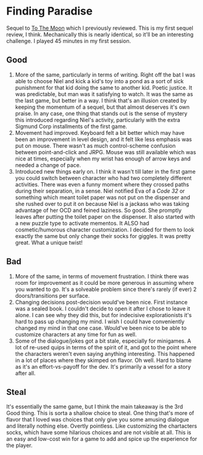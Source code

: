 # Finding Paradise

Sequel to [To The Moon](04-to-the-moon.md) which I previously reviewed. This is my first sequel review, I think. Mechanically this is nearly identical, so it'll be an interesting challenge. I played 45 minutes in my first session.

## Good
1. More of the same, particularly in terms of writing. Right off the bat I was able to choose Niel and kick a kid's toy into a pond as a sort of sick punishment for that kid doing the same to another kid. Poetic justice. It was predictable, but man was it satisfying to watch. It was the same as the last game, but better in a way. I think that's an illusion created by keeping the momentum of a sequel, but that almost deserves it's own praise. In any case, one thing that stands out is the sense of mystery this introduced regarding Niel's activity, particularly with the extra Sigmund Corp installments of the first game.
2. Movement had improved. Keyboard felt a bit better which may have been an improvement in level design, and it felt like less emphasis was put on mouse. There wasn't as much control-scheme confusion between point-and-click and JRPG. Mouse was still available which was nice at times, especially when my wrist has enough of arrow keys and needed a change of pace.
3. Introduced new things early on. I think it wasn't till later in the first game you could switch between character who had two completely different activities. There was even a funny moment where they crossed paths during their separation, in a sense. Niel notified Eva of a *Code 32* or something which meant toilet paper was not put on the dispenser and she rushed over to put it on because Niel is a jackass who was taking advantage of her OCD and feined laziness. So good. She promptly leaves after putting the toilet paper on the dispenser. It also started with a new puzzle type to activate mementos. It ALSO had cosmetic/humorous character customization. I decided for them to look exactly the same but only change their socks for giggles. It was pretty great. What a unique twist!

## Bad
1. More of the same, in terms of movement frustration. I think there was room for improvement as it could be more generous in assuming where you wanted to go. It's a solveable problem since there's rarely (if ever) 2 doors/transitions per surface.
2. Changing decisions post-decision would've been nice. First instance was a sealed book. I couldn't decide to open it after I chose to leave it alone. I can see why they did this, but for indecisive explorationists it's hard to pass up changing my mind. I wish I could have conveniently changed my mind in that one case. Would've been nice to be able to customize characters at any time for fun as well.
3. Some of the dialogue/jokes got a bit stale, especially for minigames. A lot of re-used quips in terms of the spirit of it, and got to the point where the characters weren't even saying anything interesting. This happened in a lot of places where they skimped on flavor. Oh well. Hard to blame as it's an effort-vs-payoff for the dev. It's primarily a vessel for a story after all.

## Steal

It's essentially the same game, but I think the main takeaway is the 3rd Good thing. This is sorta a shallow choice to steal. One thing that's more of flavor that I loved was choices that only give you some amusing dialogue and literally nothing else. Overtly pointless. Like customizing the chartacters socks, which have some hilarious choices and are not visible at all. This is an easy and low-cost win for a game to add and spice up the experience for the player.
